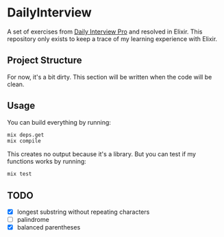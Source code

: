 # DailyInterview

A set of exercises from [Daily Interview Pro](https://www.techseries.dev/daily)
and resolved in Elixir. This repository only exists to keep a trace of my
learning experience with Elixir.

## Project Structure

For now, it's a bit dirty. This section will be written when the code will be clean.

## Usage

You can build everything by running:

```sh
mix deps.get
mix compile
```

This creates no output because it's a library.
But you can test if my functions works by running:

```sh
mix test
```

## TODO

- [x] longest substring without repeating characters
- [ ] palindrome
- [x] balanced parentheses
